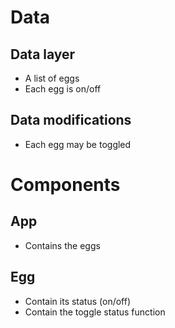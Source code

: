 # Data

## Data layer

- A list of eggs
- Each egg is on/off

## Data modifications

- Each egg may be toggled

# Components

## App

- Contains the eggs

## Egg

- Contain its status (on/off)
- Contain the toggle status function
